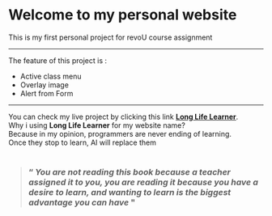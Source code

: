 # Welcome to my personal website
This is my first personal project for revoU course assignment
***
The feature of this project is :
- Active class menu
- Overlay image
- Alert from Form
***
You can check my live project by clicking this link [**Long Life Learner**](https://www.example.com). <br>
Why i using **Long Life Learner** for my website name?<br>
Because in my opinion, programmers are never ending of learning. <br>
Once they stop to learn, AI will replace them<br><br>
>### “ *You are not reading this book because a teacher assigned it to you, you are reading it because you have a desire to learn, and wanting to learn is the biggest advantage you can have* "
